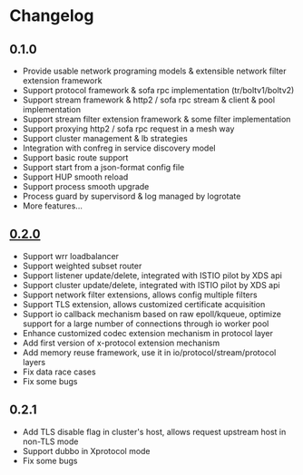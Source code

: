 # Changelog

## 0.1.0
- Provide usable network programing models & extensible network filter extension framework
- Support protocol framework & sofa rpc implementation (tr/boltv1/boltv2)
- Support stream framework & http2 / sofa rpc stream & client & pool implementation
- Support stream filter extension framework & some filter implementation
- Support proxying http2 / sofa rpc request in a mesh way
- Support cluster management & lb strategies
- Integration with confreg in service discovery model
- Support basic route support
- Support start from a json-format config file
- Support HUP smooth reload
- Support process smooth upgrade
- Process guard by supervisord & log managed by logrotate
- More features...

## [0.2.0](docs/features/0.2.0/0-2-0-list.md)
- Support wrr loadbalancer
- Support weighted subset router
- Support listener update/delete, integrated with ISTIO pilot by XDS api
- Support cluster update/delete, integrated with ISTIO pilot by XDS api
- Support network filter extensions, allows config multiple filters
- Support TLS extension, allows customized certificate acquisition
- Support io callback mechanism based on raw epoll/kqueue, optimize support for a large number of connections through io worker pool
- Enhance customized codec extension mechanism in protocol layer
- Add first version of x-protocol extension mechanism
- Add memory reuse framework, use it in io/protocol/stream/protocol layers
- Fix data race cases
- Fix some bugs

## 0.2.1
- Add TLS disable flag in cluster's host, allows request upstream host in non-TLS mode
- Support dubbo in Xprotocol mode
- Fix some bugs

